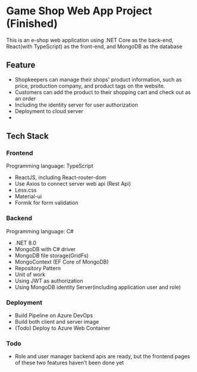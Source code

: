# Game Shop Web App Project (Finished)

This is an e-shop web application using .NET Core as the back-end, React(with TypeScript) as the front-end, and MongoDB as the database

## Feature
* Shopkeepers can manage their shops' product information, such as price, production company, and product tags on the website.
* Customers can add the product to their shopping cart and check out as an order
* Including the identity server for user authorization
* Deployment to cloud server
* 
## Tech Stack
### Frontend
Programming language: TypeScript
* ReactJS, including React-router-dom
* Use Axios to connect server web api (Rest Api)
* Less.css
* Material-ui
* Formik for form validation
  

### Backend
Programming language: C#
* .NET 8.0
* MongoDB with C# driver 
* MongoDB file storage(GridFs)
* MongoContext (EF Core of MongoDB)
* Repository Pattern
* Unit of work
* Using JWT as authorization
* Using MongoDB identity Server(including application user and role)

### Deployment
* Build Pipeline on Azure DevOps
* Build both client and server image
* (Todo) Deploy to Azure Web Container


### Todo
* Role and user manager backend apis are ready, but the frontend pages of these two features haven't been done yet